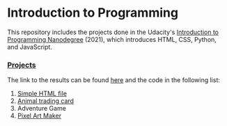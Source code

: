 # Introduction to Programming

This repository includes the projects done in the Udacity's [Introduction to Programming Nanodegree](https://www.udacity.com/course/intro-to-programming-nanodegree--nd000) (2021), which introduces HTML, CSS, Python, and JavaScript.



###  [Projects](http://introduction-to-programming.netlify.app)
The link to the results can be found [here](http://introduction-to-programming.netlify.app) and the code in the following list:
1. [Simple HTML file](https://github.com/pfrazao/udacity-introduction-to-programming/blob/main/01%20HTML/notes.html)
2. [Animal trading card](https://github.com/pfrazao/udacity-introduction-to-programming/tree/main/02%20CSS)
3. Adventure Game
4. [Pixel Art Maker](https://github.com/pfrazao/udacity-introduction-to-programming/tree/main/04%20JavaScript)
